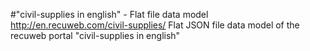 #"civil-supplies in english" - Flat file data model
http://en.recuweb.com/civil-supplies/
Flat JSON file data model of the recuweb portal "civil-supplies in english"
